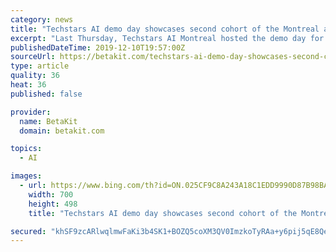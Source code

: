 ```yaml
---
category: news
title: "Techstars AI demo day showcases second cohort of the Montreal accelerator"
excerpt: "Last Thursday, Techstars AI Montreal hosted the demo day for its second cohort in the Cinéma Imperial, downtown Montreal. All 10 startups were pitching and presenting their companies after a little over three months in the accelerator. The event showcased ..."
publishedDateTime: 2019-12-10T19:57:00Z
sourceUrl: https://betakit.com/techstars-ai-demo-day-showcases-second-cohort-of-the-montreal-accelerator/
type: article
quality: 36
heat: 36
published: false

provider:
  name: BetaKit
  domain: betakit.com

topics:
  - AI

images:
  - url: https://www.bing.com/th?id=ON.025CF9C8A243A18C1EDD9990D87B98BA
    width: 700
    height: 498
    title: "Techstars AI demo day showcases second cohort of the Montreal accelerator"

secured: "khSF9zcARlwqlmwFaKi3b4SK1+BOZQ5coXM3QV0ImzkoTyRAa+y6pij5qE8QeG8Ma2lzzfDbbYysgSknxuUwiTB3huYzMksjj1XQBSCf7NLy7L5Hom+kI+q+f3Z1HZ8u+Kb86dbTg51SxuMYmjkTcXszraXr1OtPHhss399a3o8AoJmsvBJ+0w4hG5kwYgTSm4jbCWc22c9s6zazrwtek2Da4Dp2YjQ6zAx3dGrJjs/JnXphXfLj3zE7BLC+TO2n6zpVzNXzccoqG1Chx+T1Ug==;aRDSdpnVmYrCb/ZF8/e49g=="
---
```


